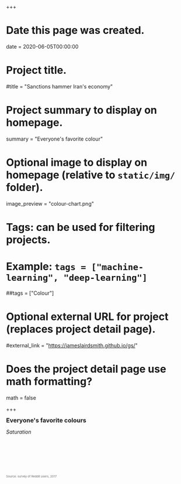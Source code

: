 +++
# Date this page was created.
date = 2020-06-05T00:00:00

# Project title.
#title = "Sanctions hammer Iran's economy"

# Project summary to display on homepage.
summary = "Everyone's favorite colour"

# Optional image to display on homepage (relative to `static/img/` folder).
image_preview = "colour-chart.png"

# Tags: can be used for filtering projects.
# Example: `tags = ["machine-learning", "deep-learning"]`
##tags = ["Colour"]

# Optional external URL for project (replaces project detail page).
#external_link = "https://jameslairdsmith.github.io/gs/"

# Does the project detail page use math formatting?
math = false

+++
<html>
<head>
  <title>Embedding Vega-Lite</title>
  <script src="https://cdn.jsdelivr.net/npm/vega@5"></script>
  <script src="https://cdn.jsdelivr.net/npm/vega-lite@4"></script>
  <script src="https://cdn.jsdelivr.net/npm/vega-embed@6"></script>
  <script src="https://cdn.jsdelivr.net/npm/vega-lite-api@0.11.0"></script>
  


<style>
#visContainer {
  width: min(720px, 100%);
  line-height:0;
  margin: auto;
}

#vis {
  width: 100%;
  margin: auto;
}

#visCaption{
  font-size: 50%;
  line-height: 1;
  font-size: 0.5rem;
  color: #696969;
}

#visSubHeading{
  font-style: italic;
  padding-bottom: 100;
  margin-bottom: 2%;
  line-height: 1;
}

#visHeading{
  padding-bottom: "100%";
  margin-top: 0;
  line-height: 1;
}

article .article-metadata {
    margin-bottom: 0;
}

</style>

</head>
<body>

<div id="visContainer">

<div id="headingblock" align="center">
    <h3 align="left" id="visHeading">Everyone's favorite colours</h3>
    <p align="left" id="visSubHeading">Saturation</p>
</div>

<div id="vis"></div>


<p align="left" id="visCaption">Source: survey of Reddit users, 2017</p> 

</div>

<script type="text/javascript">

url_string = "https://gist.githubusercontent.com/jameslairdsmith/0d846a5eb3bc81076e497d522629c2b4/raw/ed154a51b07ab9d8329fb47d7eda862d9199b6a2/fav_colour_data.csv";

el = document.getElementById('visSubHeading');

style = window.getComputedStyle(el, null).getPropertyValue('font-size');

fontFamily = window.getComputedStyle(el, null).getPropertyValue('font-family');

subFontSize = parseFloat(style); 

yAxisSpec = {title: null,
             //tickCount: 5,
             ticks: false,
             domain: false,
             orient: "left",
             labelFontSize: subFontSize - 2,
             labelFont: fontFamily,
             labelFlush: false,
             //labelPadding: -20,
             values: [0, 0.2, 0.4, 0.6, 0.8, 1],
             grid: true};
             
xAxisSpec = {title: "Hue",
             grid: false,
             //tickCount: 5,
             maxExtent: 40,
             orient: "bottom",
             minExtent: 40,
             labelPadding: 20,
             titleFontSize: subFontSize - 1,
             titleFont: fontFamily,
             titlePadding: 5,
             labelFontSize: subFontSize - 1,
             labelFont: fontFamily,
             domain:false,
             values: [0, 0.2, 0.4, 0.6, 0.8, 1],
             ticks: false}
             
width = document.getElementById("vis").offsetWidth;
             
if (width > 450) {
  sizeLegendOrient = "right"
  sizeLegendDirection = "vertical"
  sizeLegendTitle = ["Share of", " responses"]
} else {
  sizeLegendOrient = "top"
  sizeLegendDirection = "horizontal"
  sizeLegendTitle = "Share of responses"
}
    
             
sizeLegend =  {title: sizeLegendTitle,
               titleFontSize: subFontSize - 3,
               titleFont: fontFamily,
               labelFontSize: subFontSize - 3,
               labelFont: fontFamily,
               direction: sizeLegendDirection,
               padding: 0,
               //orient: "none",
               orient: sizeLegendOrient,
               //legendX: 325,
               //legendY: -5.5,
               values: [0.01, 0.05, 0.1, 0.15],
               //offset: 0,
               format: "%"}
               
minPointSize = 20
maxPointSize =  1200
               
sizeScale = {range: [minPointSize, maxPointSize], 
             nice: false,
             clamp: false}
               
autosizeSpec = {type: "fit", 
                resize: true, 
                contains: "padding"}
                
myToolTip = ["colour",
                      "colour_hex", 
                      "prop_total",
                      "color_hue"]
                      
myBetterToolTip = [
      {"field": "colour",
       title: "Colour name",
       "type": "nominal"},
      {"field": "prop_total", 
       "type": "quantitative", 
       format: ".2%", 
       title: "Share of reponses"}
    ]

const plot = vl
        .markPoint({filled: true})
        .data(vl.csv(url_string))
        .encode(
          vl.x()
            .fieldQ("color_hue")
            .scale({domain: [-0.05, 1]})
            .axis(xAxisSpec),
          vl.y()
            .fieldQ("color_saturation")
            .scale({domain: [-0, 1]})
            .axis(yAxisSpec),
          vl.size()
            .fieldQ("prop_total")
            .scale(sizeScale)
            .legend(sizeLegend),
          vl.color()
            .fieldN("colour_hex")
            .scale(null),
          vl.fillOpacity().value(100),
          vl.tooltip(myBetterToolTip)
        )
        .width("container")
        .height(500)
        .autosize("fit")
        .config({style: {cell: {stroke: "transparent"}},
                 background: null})
        .toJSON();



opt = ({
      "actions": false,
      "tooltip": true
    });
    
vegaEmbed("#vis", plot, opt);

//vis.style.transform = "translateY(-20px)";

</script>

</body>

</html>